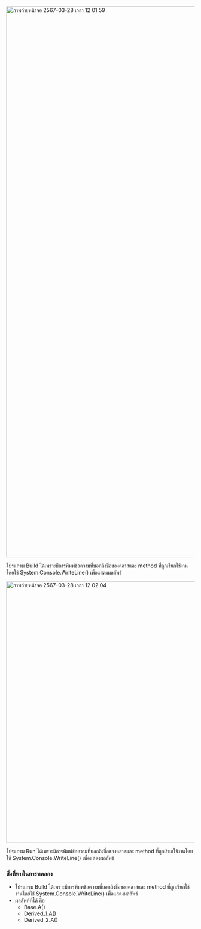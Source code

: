 <img width="1470" alt="ภาพถ่ายหน้าจอ 2567-03-28 เวลา 12 01 59" src="https://github.com/omelaweng/03376836-OOP-2566-Lab-11/assets/144561325/2d6542ac-5c67-4fb7-97e8-9d380c9205ec">

โปรแกรม Build ได้เพราะมีการพิมพ์ข้อความที่บอกถึงชื่อของคลาสและ method ที่ถูกเรียกใช้งานโดยใช้ System.Console.WriteLine() เพื่อแสดงผลลัพธ์

<img width="698" alt="ภาพถ่ายหน้าจอ 2567-03-28 เวลา 12 02 04" src="https://github.com/omelaweng/03376836-OOP-2566-Lab-11/assets/144561325/654ee026-5b5a-49d6-8e35-969a7e16ed15">

โปรแกรม Run ได้เพราะมีการพิมพ์ข้อความที่บอกถึงชื่อของคลาสและ method ที่ถูกเรียกใช้งานโดยใช้ System.Console.WriteLine() เพื่อแสดงผลลัพธ์

### สิ่งที่พบในการทดลอง
- โปรแกรม Build ได้เพราะมีการพิมพ์ข้อความที่บอกถึงชื่อของคลาสและ method ที่ถูกเรียกใช้งานโดยใช้ System.Console.WriteLine() เพื่อแสดงผลลัพธ์
- ผลลัพท์ที่ได้ คือ
  - Base.A()
  - Derived_1.A()
  - Derived_2.A()
